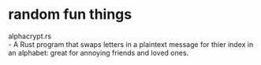 # random fun things
alphacrypt.rs
<br>- A Rust program that swaps letters in a plaintext message for thier index in an alphabet: great for annoying friends and loved ones.
